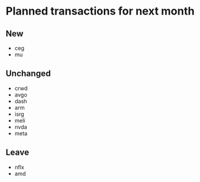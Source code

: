 # Planned transactions for next month

## New
+ ceg
+ mu
## Unchanged
* crwd
* avgo
* dash
* arm
* isrg
* meli
* nvda
* meta
## Leave
- nflx
- amd